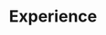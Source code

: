 ---
# An instance of the Experience widget.
# Documentation: https://wowchemy.com/docs/page-builder/
widget: experience

# This file represents a page section.
headless: true

# Order that this section appears on the page.
weight: 40

title: Experience
subtitle:

# Date format for experience
#   Refer to https://wowchemy.com/docs/customization/#date-format
date_format: Jan 2006

# Experiences.
#   Add/remove as many `experience` items below as you like.
#   Required fields are `title`, `company`, and `date_start`.
#   Leave `date_end` empty if it's your current employer.
#   Begin multi-line descriptions with YAML's `|2-` multi-line prefix.
experience:
  - title: Senior Process Development Engineer
    company: Curio Bioscience
    company_url: 'https://curiobioscience.com/'
    location: Palo Alto, CA
    date_start: '2022-10-01'
    date_end: ''
    description: |2-
        * Scale manufacturing processes for spatial biology platforms
        * Develop and optimize processes for high-throughput production of spatial biology reagents
        * Design and implement automation solutions for manufacturing processes
        * Collaborate with R&D to transfer new products to manufacturing
        * Develop and implement quality control procedures for manufacturing processes
        * Train and mentor junior engineers and technicians

  - title: Postdoctoral Research Associate
    company: Michigan State University
    company_url: 'http://www.msu.edu'
    company_logo: msu
    location: East Lansing, MI
    date_start: '2018-10-01'
    date_end: '2022-09-30'
    description: |2-
        * Designed, executed, and analyzed experiments using microbes for sustainable bioproduction of sucrose
        * Developed a tunable protein degradation system in cyanobacteria
        * Studied a light‑driven, modular platform based on cyanobacteria for fundamental insight into emergent microbial interactions within consortia using both computational and experimental methodology
        * Led a team developing genetic circuits based on quorum sensing for use in cyanobacteria and microbial consortia
        * Co-authored 6 peer‑reviewed journal articles on molecular tools for cyanobacteria and protein‑based nanomaterials
        * Mentored 7 graduate and 3 undergraduate students in synthetic biology, leading to 3 co‑authorships on peer‑reviewed journal articles
        * Established collaborations with scientists and engineers at Oak Ridge National Laboratory’s Center for Nanophase Materials and Newcastle University for studying microbial communities, leading to 2 peer-reviewed journal articles and a BioRxiv preprint",
        
  - title: Graduate Assistant
    company: University of Minnesota
    company_url: 'http://www.umn.edu'
    company_logo: org-umn
    location: Minneapolis, MN
    date_start: '2012-09-01'
    date_end: '2018-09-30'
    description: |2-

        * Studied bioencapsulation (physical confinement) of bacteria for applications in biotechnology
        * Synthesized new porous materials for bioencapsulation
        * Performed materials characterization on novel materials

  - title: Teaching Assistant
    company: University of Minnesota
    company_url: 'http://www.umn.edu'
    company_logo: org-umn
    location: Minneapolis, MN
    date_start: '2018-01-05'
    date_end: '2018-05-30'
    description: |2-
      Mechanical Engineering Department:
        * ME 3331 - Thermodynamics

  - title: Product Engineer
    company: Columbia Steel Casting Co.
    company_url: 'https://www.columbiasteel.com/'
    company_logo: org-cscc
    location: Portland, OR
    date_start: '2009-09-01'
    date_end: '2012-06-30'
    description: |2-

        * Designed replacement wear parts for heavy scrap shredders
        * Modeled parts and assemblies in SolidWorks, created 2D drawings in AutoCAD
        * Coordinated part design with pattern shop and foundry to avoid production issues
        * Redesigned parts to ensure better performance, longer life
        * Played a major role in the product development process, from Engineering Request all the way up to quoting and sales
        * Coordinated with salesmen in order to provide the best possible service to our customers

design:
  columns: '2'
---